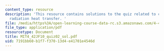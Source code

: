 ```yaml
---
content_type: resource
description: 'This resource contains solutions to the quiz related to convection and
  radiation heat transfer. '
file: /media/https%3A/open-learning-course-data-rc.s3.amazonaws.com/4-42j-fundamentals-of-energy-in-buildings-fall-2010/7191bb60b1f7f37013d4e41701e4546d_MIT4_42JF10_quiz02_sol.pdf
file_type: application/pdf
resourcetype: Document
title: MIT4_42JF10_quiz02_sol.pdf
uid: 7191bb60-b1f7-f370-13d4-e41701e4546d
---
```


